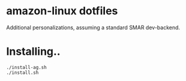 # amazon-linux dotfiles

Additional personalizations, assuming a standard SMAR dev-backend.

# Installing..

```
./install-ag.sh
./install.sh
```

